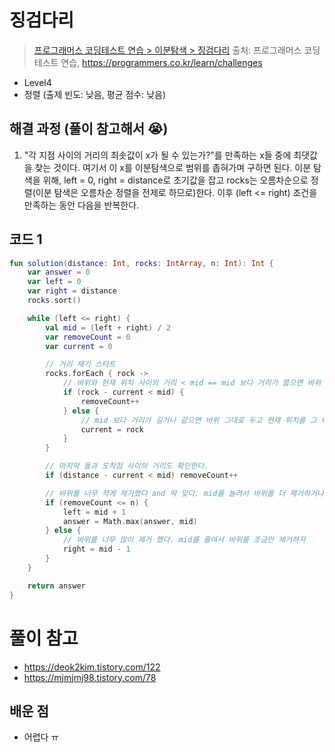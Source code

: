 # 징검다리

> [프로그래머스 코딩테스트 연습 > 이분탐색 > 징검다리](https://programmers.co.kr/learn/courses/30/lessons/43236)
> 출처: 프로그래머스 코딩 테스트 연습, https://programmers.co.kr/learn/challenges

- Level4
- 정렬 (출제 빈도: 낮음, 평균 점수: 낮음)

## 해결 과정 (풀이 참고해서 😭)
1. "각 지점 사이의 거리의 최솟값이 x가 될 수 있는가?"를 만족하는 x들 중에 최댓값을 찾는 것이다. 여기서 이 x를 이분탐색으로 범위를 좁혀가며 구하면 된다. 
이분 탐색을 위해, left = 0, right = distance로 초기값을 잡고 rocks는 오름차순으로 정렬(이분 탐색은 오름차순 정렬을 전제로 하므로)한다. 
이후 (left <= right) 조건을 만족하는 동안 다음을 반복한다. 


## 코드 1

```kotlin
fun solution(distance: Int, rocks: IntArray, n: Int): Int {
    var answer = 0
    var left = 0
    var right = distance
    rocks.sort()

    while (left <= right) {
        val mid = (left + right) / 2
        var removeCount = 0
        var current = 0

        // 거리 재기 스타트
        rocks.forEach { rock ->
            // 바위와 현재 위치 사이의 거리 < mid == mid 보다 거리가 짧으면 바위 제거
            if (rock - current < mid) {
                removeCount++
            } else {
                // mid 보다 거리가 길거나 같으면 바위 그대로 두고 현재 위치를 그 바위로 옮기고
                current = rock
            }
        }

        // 마지막 돌과 도착점 사이의 거리도 확인한다.
        if (distance - current < mid) removeCount++

        // 바위를 너무 적게 제거했다 and 딱 맞다. mid를 늘려서 바위를 더 제거하거나 mid의 최댓값을 올려보자
        if (removeCount <= n) {
            left = mid + 1
            answer = Math.max(answer, mid)
        } else {
            // 바위를 너무 많이 제거 했다. mid를 줄여서 바위를 조금만 제거하자   
            right = mid - 1
        }
    }

    return answer
}
```

# 풀이 참고
- https://deok2kim.tistory.com/122
- https://mjmjmj98.tistory.com/78

## 배운 점

- 어렵다 ㅠ

